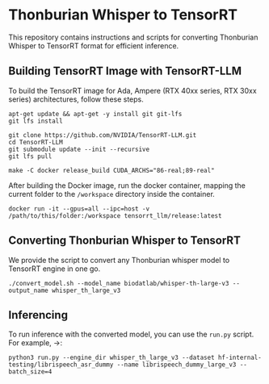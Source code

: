 # Thonburian Whisper to TensorRT

This repository contains instructions and scripts for converting Thonburian Whisper to TensorRT format for efficient inference.

## Building TensorRT Image with TensorRT-LLM

To build the TensorRT image for Ada, Ampere (RTX 40xx series, RTX 30xx series) architectures, follow these steps.

```
apt-get update && apt-get -y install git git-lfs
git lfs install

git clone https://github.com/NVIDIA/TensorRT-LLM.git
cd TensorRT-LLM
git submodule update --init --recursive
git lfs pull

make -C docker release_build CUDA_ARCHS="86-real;89-real"

```

After building the Docker image, run the docker container, mapping the current folder to the `/workspace` directory inside the container.

```
docker run -it --gpus=all --ipc=host -v /path/to/this/folder:/workspace tensorrt_llm/release:latest
```


## Converting Thonburian Whisper to TensorRT

We provide the script to convert any Thonburian whisper model to TensorRT engine in one go. 
```
./convert_model.sh --model_name biodatlab/whisper-th-large-v3 --output_name whisper_th_large_v3
```

## Inferencing

To run inference with the converted model, you can use the `run.py` script. For example, ->:

`python3 run.py --engine_dir whisper_th_large_v3 --dataset hf-internal-testing/librispeech_asr_dummy --name librispeech_dummy_large_v3 --batch_size=4`
